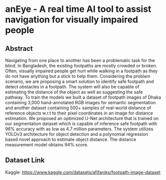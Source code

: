 # anEye - A real time AI tool to assist navigation for visually impaired people

## Abstract
Navigating from one place to another has been a problematic task for the blind. In Bangladesh, the existing footpaths are mostly crowded or broken. Often, visually impaired people get hurt while walking in a footpath as they do not have anything but a stick to help them. Considering the problem scenario, we are proposing a smart solution to identify safe footpath and detect obstacles in a footpath. The system will also be capable of estimating the distance of the object as well as suggesting the safe pathway. To train the models we built a dataset of footpath images of Dhaka containing 3,000 hand-annotated RGB images for semantic segmentation and another dataset containing 500+ samples of real-world distance of reference objects w.r.t to their pixel coordinates in an image for distance estimation. We proposed an optimized U-Net architecture that is trained on our segmentation dataset which is capable of inference safe footpath with 96% accuracy with as low as 4.7 million parameters. The system utilizes YOLOv3 architecture for object detection and a polynomial regression based novel approach to estimate object distance. The distance measurement model obtains 94% score.

## Dataset Link
Kaggle: https://www.kaggle.com/datasets/afifaniks/footpath-image-dataset
